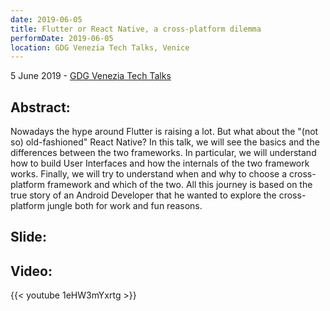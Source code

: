 ```yaml
---
date: 2019-06-05
title: Flutter or React Native, a cross-platform dilemma 
performDate: 2019-06-05
location: GDG Venezia Tech Talks, Venice
---
```


5 June 2019 - [GDG Venezia Tech Talks](https://www.meetup.com/GDG-Venezia/events/261588674/)

## Abstract:
Nowadays the hype around Flutter is raising a lot. But what about the "(not so) old-fashioned" React Native?
In this talk, we will see the basics and the differences between the two frameworks. In particular, we will understand how to build User Interfaces and how the internals of the two framework works. Finally, we will try to understand when and why to choose a cross-platform framework and which of the two.
All this journey is based on the true story of an Android Developer that he wanted to explore the cross-platform jungle both for work and fun reasons.

## Slide:
<script async class="speakerdeck-embed" data-id="44ec00d6c5fc448b9361b5a879b43d16" data-ratio="1.77777777777778" src="//speakerdeck.com/assets/embed.js"></script>

## Video: 
{{< youtube 1eHW3mYxrtg >}}